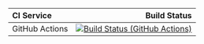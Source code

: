 | **CI Service** | Build Status |
|:---------------|-------------:|
| GitHub Actions | [![Build Status (GitHub Actions)](https://github.com/UBAH777/Optional/actions/workflows/ci-cmake_tests.yml/badge.svg)](https://github.com/UBAH777/Optional/actions/workflows/ci-cmake_tests.yml) |
